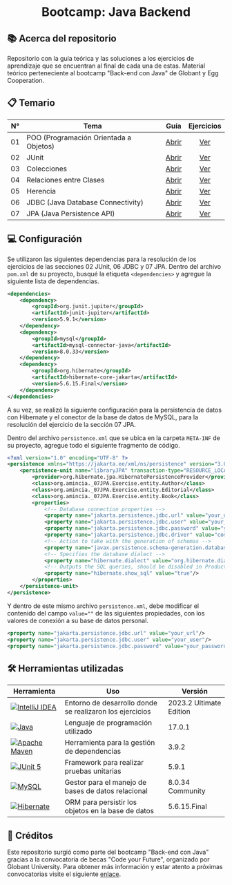 <h1 align="center">Bootcamp: Java Backend</h1>


## 📚 Acerca del repositorio
Repositorio con la guía teórica y las soluciones a los ejercicios de aprendizaje que se encuentran al final de cada una de estas. Material teórico perteneciente al bootcamp "Back-end con Java" de Globant y Egg Cooperation.


## 📋 Temario

| N°  | Tema                                   | Guía                                                                                                         | Ejercicios |
| :-: | -------------------------------------- | :----------------------------------------------------------------------------------------------------------: | :--------: |
| 01  | POO (Programación Orientada a Objetos) | [Abrir](https://github.com/misicode/Globant-JavaBootcamp/blob/main/_01POO/Guide/POO.pdf)                     | [Ver](https://github.com/misicode/Globant-JavaBootcamp/blob/main/_01POO/Guide/Exercises) |
| 02  | JUnit                                  | [Abrir](https://github.com/misicode/Globant-JavaBootcamp/blob/main/_02JUnit/Guide/JUnit.pdf)                 | [Ver](https://github.com/misicode/Globant-JavaBootcamp/blob/main/_02JUnit/Guide/Exercises) |
| 03  | Colecciones                            | [Abrir](https://github.com/misicode/Globant-JavaBootcamp/blob/main/_03Collections/Guide/Collections.pdf)     | [Ver](https://github.com/misicode/Globant-JavaBootcamp/blob/main/_03Collections/Guide/Exercises) |
| 04  | Relaciones entre Clases                | [Abrir](https://github.com/misicode/Globant-JavaBootcamp/blob/main/_04Relationships/Guide/Relationships.pdf) | [Ver](https://github.com/misicode/Globant-JavaBootcamp/blob/main/_04Relationships/Guide/Exercises/) |
| 05  | Herencia                               | [Abrir](https://github.com/misicode/Globant-JavaBootcamp/blob/main/_05Inheritance/Guide/Inheritance.pdf)     | [Ver](https://github.com/misicode/Globant-JavaBootcamp/blob/main/_05Inheritance/Guide/Exercises/) |
| 06  | JDBC (Java Database Connectivity)      | [Abrir](https://github.com/misicode/Globant-JavaBootcamp/blob/main/_06JDBC/Guide/JDBC.pdf)                   | [Ver](https://github.com/misicode/Globant-JavaBootcamp/blob/main/_06JDBC/Guide/Exercises/) |
| 07  | JPA (Java Persistence API)             | [Abrir](https://github.com/misicode/Globant-JavaBootcamp/blob/main/_07JPA/Guide/JPA.pdf)                     | [Ver](https://github.com/misicode/Globant-JavaBootcamp/blob/main/_07JPA/Exercises/) |


## 💻 Configuración
Se utilizaron las siguientes dependencias para la resolución de los ejercicios de las secciones 02 JUnit, 06 JDBC y 07 JPA. Dentro del archivo `pom.xml` de su proyecto, busqué la etiqueta `<dependencies>` y agregue la siguiente lista de dependencias.

```xml
<dependencies>
    <dependency>
        <groupId>org.junit.jupiter</groupId>
        <artifactId>junit-jupiter</artifactId>
        <version>5.9.1</version>
    </dependency>
    <dependency>
        <groupId>mysql</groupId>
        <artifactId>mysql-connector-java</artifactId>
        <version>8.0.33</version>
    </dependency>
    <dependency>
        <groupId>org.hibernate</groupId>
        <artifactId>hibernate-core-jakarta</artifactId>
        <version>5.6.15.Final</version>
    </dependency>
</dependencies>
```

A su vez, se realizó la siguiente configuración para la persistencia de datos con Hibernate y el conector de la base de datos de MySQL, para la resolución del ejercicio de la sección 07 JPA.

Dentro del archivo `persistence.xml` que se ubica en la carpeta `META-INF` de su proyecto, agregue todo el siguiente fragmento de código.

```xml
<?xml version="1.0" encoding="UTF-8" ?>
<persistence xmlns="https://jakarta.ee/xml/ns/persistence" version="3.0">
    <persistence-unit name="libraryJPA" transaction-type="RESOURCE_LOCAL">
        <provider>org.hibernate.jpa.HibernatePersistenceProvider</provider>
        <class>org.amincia._07JPA.Exercise.entity.Author</class>
        <class>org.amincia._07JPA.Exercise.entity.Editorial</class>
        <class>org.amincia._07JPA.Exercise.entity.Book</class>
        <properties>
            <!-- Database connection properties -->
            <property name="jakarta.persistence.jdbc.url" value="your_url"/>
            <property name="jakarta.persistence.jdbc.user" value="your_user"/>
            <property name="jakarta.persistence.jdbc.password" value="your_password"/>
            <property name="jakarta.persistence.jdbc.driver" value="com.mysql.cj.jdbc.Driver"/>
            <!-- Action to take with the generation of schemas -->
            <property name="javax.persistence.schema-generation.database.action" value="create"/>
            <!-- Specifies the database dialect -->
            <property name="hibernate.dialect" value="org.hibernate.dialect.MySQL8Dialect"/>
            <!-- Outputs the SQL queries, should be disabled in Production -->
            <property name="hibernate.show_sql" value="true"/>
        </properties>
    </persistence-unit>
</persistence>
```

Y dentro de este mismo archivo `persistence.xml`, debe modificar el contenido del campo `value=""` de las siguientes propiedades, con los valores de conexión a su base de datos personal.

```xml
<property name="jakarta.persistence.jdbc.url" value="your_url"/>
<property name="jakarta.persistence.jdbc.user" value="your_user"/>
<property name="jakarta.persistence.jdbc.password" value="your_password"/>
```


## 🛠️ Herramientas utilizadas

| Herramienta    | Uso                                                                                                                  | Versión |
| -------------- | -------------------------------------------------------------------------------------------------------------------- | ------- |
| [![IntelliJ IDEA](https://img.shields.io/badge/IntelliJ_IDEA-000000.svg?style=for-the-badge&logo=intellij-idea&logoColor=white)](https://www.jetbrains.com/idea/download/) | Entorno de desarrollo donde se realizaron los ejercicios | 2023.2 Ultimate Edition
| [![Java](https://img.shields.io/badge/java-%23ED8B00.svg?style=for-the-badge&logo=openjdk&logoColor=white)](https://dev.java)                                              | Lenguaje de programación utilizado | 17.0.1
| [![Apache Maven](https://img.shields.io/badge/Maven-C71A36?style=for-the-badge&logo=Apache%20Maven&logoColor=white)](https://maven.apache.org)                             | Herramienta para la gestión de dependencias | 3.9.2
| [![JUnit 5](https://img.shields.io/badge/Junit5-25A162?style=for-the-badge&logo=junit5&logoColor=white)](https://junit.org/junit5/docs/current/user-guide/)                | Framework para realizar pruebas unitarias | 5.9.1
| [![MySQL](https://img.shields.io/badge/MySQL-005C84?style=for-the-badge&logo=mysql&logoColor=white)](https://dev.mysql.com/doc/)                                           | Gestor para el manejo de bases de datos relacional | 8.0.34 Community
| [![Hibernate](https://img.shields.io/badge/Hibernate-59666C?style=for-the-badge&logo=Hibernate&logoColor=white)](https://hibernate.org/orm/documentation/6.3/)             | ORM para persistir los objetos en la base de datos | 5.6.15.Final


## 📝 Créditos
Este repositorio surgió como parte del bootcamp "Back-end con Java" gracias a la convocatoria de becas "Code your Future", organizado por Globant University. Para obtener más información y estar atento a próximas convocatorias visite el siguiente [enlace](https://more.globant.com/becas-cyf-globant-university).
